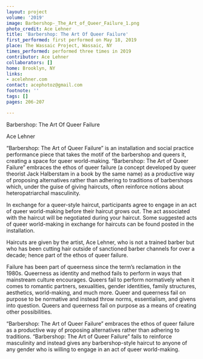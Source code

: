 ```yaml
---
layout: project
volume: '2019'
image: Barbershop-_The_Art_of_Queer_Failure_1.png
photo_credit: Ace Lehner
title: 'Barbershop: The Art Of Queer Failure'
first_performed: first performed on May 18, 2019
place: The Wassaic Project, Wassaic, NY
times_performed: performed three times in 2019
contributor: Ace Lehner
collaborators: []
home: Brooklyn, NY
links:
- acelehner.com
contact: acephotoz@gmail.com
footnote: ''
tags: []
pages: 206-207

---
```


Barbershop: The Art Of Queer Failure

Ace Lehner

“Barbershop: The Art of Queer Failure” is an installation and social practice performance piece that takes the motif of the barbershop and queers it, creating a space for queer world-making. “Barbershop: The Art of Queer Failure” embraces the ethos of queer failure (a concept developed by queer theorist Jack Halberstam in a book by the same name) as a productive way of proposing alternatives rather than adhering to traditions of barbershops which, under the guise of giving haircuts, often reinforce notions about heteropatriarchal masculinity.

In exchange for a queer-style haircut, participants agree to engage in an act of queer world-making before their haircut grows out. The act associated with the haircut will be negotiated during your haircut. Some suggested acts of queer world-making in exchange for haircuts can be found posted in the installation.

Haircuts are given by the artist, Ace Lehner, who is not a trained barber but who has been cutting hair outside of sanctioned barber channels for over a decade; hence part of the ethos of queer failure.

Failure has been part of queerness since the term’s reclamation in the 1980s. Queerness as identity and method fails to perform in ways that mainstream culture encourages. Queers fail to perform normatively when it comes to romantic partners, sexualities, gender identities, family structures, aesthetics, world-making, and much more. Queer and queerness fail on purpose to be normative and instead throw norms, essentialism, and givens into question. Queers and queerness fail on purpose as a means of creating other possibilities.

“Barbershop: The Art of Queer Failure” embraces the ethos of queer failure as a productive way of proposing alternatives rather than adhering to traditions. “Barbershop: The Art of Queer Failure” fails to reinforce masculinity and instead gives any barbershop-style haircut to anyone of any gender who is willing to engage in an act of queer world-making.
